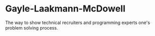 # Gayle-Laakmann-McDowell
The way to show technical recruiters and programming experts one's problem solving process. 
